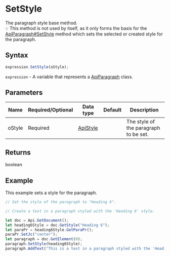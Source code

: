 # SetStyle

The paragraph style base method.\
💡 This method is not used by itself, as it only forms the basis for the [ApiParagraph#SetStyle](../../ApiParagraph/Methods/SetStyle.md) method which sets the selected or created style for the paragraph.

## Syntax

```javascript
expression.SetStyle(oStyle);
```

`expression` - A variable that represents a [ApiParagraph](../ApiParagraph.md) class.

## Parameters

| **Name** | **Required/Optional** | **Data type** | **Default** | **Description** |
| ------------- | ------------- | ------------- | ------------- | ------------- |
| oStyle | Required | [ApiStyle](../../ApiStyle/ApiStyle.md) |  | The style of the paragraph to be set. |

## Returns

boolean

## Example

This example sets a style for the paragraph.

```javascript editor-docx
// Set the style of the paragraph to "Heading 6".

// Create a text in a paragraph styled with the 'Heading 6' style.

let doc = Api.GetDocument();
let heading6Style = doc.GetStyle("Heading 6");
let paraPr = heading6Style.GetParaPr();
paraPr.SetJc("center");
let paragraph = doc.GetElement(0);
paragraph.SetStyle(heading6Style);
paragraph.AddText("This is a text in a paragraph styled with the 'Heading 6' style.");
```
